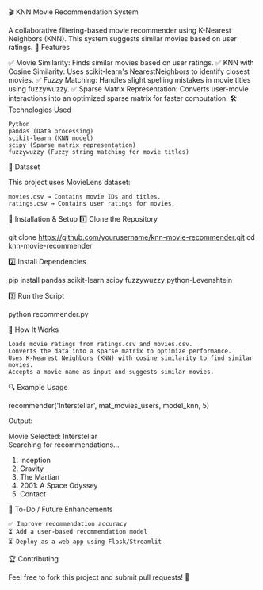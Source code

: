 🎬 KNN Movie Recommendation System

A collaborative filtering-based movie recommender using K-Nearest Neighbors (KNN). This system suggests similar movies based on user ratings.
📌 Features

✅ Movie Similarity: Finds similar movies based on user ratings.
✅ KNN with Cosine Similarity: Uses scikit-learn's NearestNeighbors to identify closest movies.
✅ Fuzzy Matching: Handles slight spelling mistakes in movie titles using fuzzywuzzy.
✅ Sparse Matrix Representation: Converts user-movie interactions into an optimized sparse matrix for faster computation.
🛠️ Technologies Used

    Python
    pandas (Data processing)
    scikit-learn (KNN model)
    scipy (Sparse matrix representation)
    fuzzywuzzy (Fuzzy string matching for movie titles)

📂 Dataset

This project uses MovieLens dataset:

    movies.csv → Contains movie IDs and titles.
    ratings.csv → Contains user ratings for movies.

🚀 Installation & Setup
1️⃣ Clone the Repository

git clone https://github.com/yourusername/knn-movie-recommender.git
cd knn-movie-recommender

2️⃣ Install Dependencies

pip install pandas scikit-learn scipy fuzzywuzzy python-Levenshtein

3️⃣ Run the Script

python recommender.py

🎯 How It Works

    Loads movie ratings from ratings.csv and movies.csv.
    Converts the data into a sparse matrix to optimize performance.
    Uses K-Nearest Neighbors (KNN) with cosine similarity to find similar movies.
    Accepts a movie name as input and suggests similar movies.

🔍 Example Usage

recommender('Interstellar', mat_movies_users, model_knn, 5)

Output:

Movie Selected: Interstellar  
Searching for recommendations...  
1. Inception  
2. Gravity  
3. The Martian  
4. 2001: A Space Odyssey  
5. Contact  

📜 To-Do / Future Enhancements

    ✅ Improve recommendation accuracy
    ⏳ Add a user-based recommendation model
    ⏳ Deploy as a web app using Flask/Streamlit

🏆 Contributing

Feel free to fork this project and submit pull requests! 🎉
